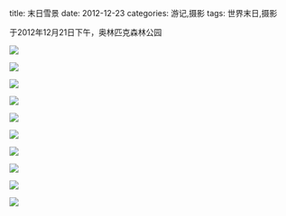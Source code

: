 title: 末日雪景
date: 2012-12-23
categories: 游记,摄影
tags: 世界末日,摄影

于2012年12月21日下午，奥林匹克森林公园

![](images/P1030977.jpg)

![](images/P1040108.jpg)

![](images/P1040014.jpg)

![](images/P1030981.jpg)

![](images/P1040031.jpg)

![](images/P1040062.jpg)

![](images/P1040022.jpg)

![](images/P1040029.jpg)

![](images/P1030978.jpg)

![](images/P1030979.jpg)
